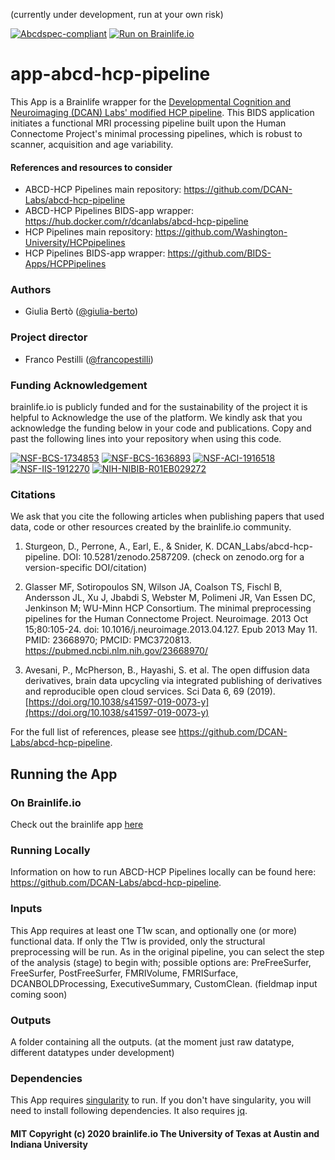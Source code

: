 (currently under development, run at your own risk)

[![Abcdspec-compliant](https://img.shields.io/badge/ABCD_Spec-v1.1-green.svg)](https://github.com/brain-life/abcd-spec)
[![Run on Brainlife.io](https://img.shields.io/badge/Brainlife-bl.app.452-blue.svg)](https://doi.org/10.25663/brainlife.app.452)

# app-abcd-hcp-pipeline
This App is a Brainlife wrapper for the [Developmental Cognition and Neuroimaging (DCAN) Labs' modified HCP pipeline](https://github.com/DCAN-Labs/abcd-hcp-pipeline). This BIDS application initiates a functional MRI processing pipeline built upon the Human Connectome Project's minimal processing pipelines, which is robust to scanner, acquisition and age variability.

#### References and resources to consider
* ABCD-HCP Pipelines main repository: https://github.com/DCAN-Labs/abcd-hcp-pipeline
* ABCD-HCP Pipelines BIDS-app wrapper: https://hub.docker.com/r/dcanlabs/abcd-hcp-pipeline
* HCP Pipelines main repository: https://github.com/Washington-University/HCPpipelines
* HCP Pipelines BIDS-app wrapper: https://github.com/BIDS-Apps/HCPPipelines

### Authors
- Giulia Bertò ([@giulia-berto](https://github.com/giulia-berto))

### Project director
- Franco Pestilli ([@francopestilli](https://github.com/francopestilli))

### Funding Acknowledgement
brainlife.io is publicly funded and for the sustainability of the project it is helpful to Acknowledge the use of the platform. We kindly ask that you acknowledge the funding below in your code and publications. Copy and past the following lines into your repository when using this code.

[![NSF-BCS-1734853](https://img.shields.io/badge/NSF_BCS-1734853-blue.svg)](https://nsf.gov/awardsearch/showAward?AWD_ID=1734853)
[![NSF-BCS-1636893](https://img.shields.io/badge/NSF_BCS-1636893-blue.svg)](https://nsf.gov/awardsearch/showAward?AWD_ID=1636893)
[![NSF-ACI-1916518](https://img.shields.io/badge/NSF_ACI-1916518-blue.svg)](https://nsf.gov/awardsearch/showAward?AWD_ID=1916518)
[![NSF-IIS-1912270](https://img.shields.io/badge/NSF_IIS-1912270-blue.svg)](https://nsf.gov/awardsearch/showAward?AWD_ID=1912270)
[![NIH-NIBIB-R01EB029272](https://img.shields.io/badge/NIH_NIBIB-R01EB029272-green.svg)](https://grantome.com/grant/NIH/R01-EB029272-01)

### Citations
We ask that you cite the following articles when publishing papers that used data, code or other resources created by the brainlife.io community.

1. Sturgeon, D., Perrone, A., Earl, E., & Snider, K. DCAN_Labs/abcd-hcp-pipeline. DOI: 10.5281/zenodo.2587209. (check on zenodo.org for a version-specific DOI/citation)

2. Glasser MF, Sotiropoulos SN, Wilson JA, Coalson TS, Fischl B, Andersson JL, Xu J, Jbabdi S, Webster M, Polimeni JR, Van Essen DC, Jenkinson M; WU-Minn HCP Consortium. The minimal preprocessing pipelines for the Human Connectome Project. Neuroimage. 2013 Oct 15;80:105-24. doi: 10.1016/j.neuroimage.2013.04.127. Epub 2013 May 11. PMID: 23668970; PMCID: PMC3720813. https://pubmed.ncbi.nlm.nih.gov/23668970/

3. Avesani, P., McPherson, B., Hayashi, S. et al. The open diffusion data derivatives, brain data upcycling via integrated publishing of derivatives and reproducible open cloud services. Sci Data 6, 69 (2019). [https://doi.org/10.1038/s41597-019-0073-y](https://doi.org/10.1038/s41597-019-0073-y)

For the full list of references, please see https://github.com/DCAN-Labs/abcd-hcp-pipeline.

## Running the App 

### On Brainlife.io

Check out the brainlife app [here](https://doi.org/10.25663/brainlife.app.452)

### Running Locally

Information on how to run ABCD-HCP Pipelines locally can be found here:
https://github.com/DCAN-Labs/abcd-hcp-pipeline.

### Inputs

This App requires at least one T1w scan, and optionally one (or more) functional data. If only the T1w is provided, only the structural preprocessing will be run. As in the original pipeline, you can select the step of the analysis (stage) to begin with; possible options are: PreFreeSurfer, FreeSurfer, PostFreeSurfer, FMRIVolume, FMRISurface, DCANBOLDProcessing, ExecutiveSummary, CustomClean. (fieldmap input coming soon)

### Outputs

A folder containing all the outputs. (at the moment just raw datatype, different datatypes under development)

### Dependencies

This App requires [singularity](https://www.sylabs.io/singularity/) to run. If you don't have singularity, you will need to install following dependencies. It also requires [jq](https://stedolan.github.io/jq/).

#### MIT Copyright (c) 2020 brainlife.io The University of Texas at Austin and Indiana University
